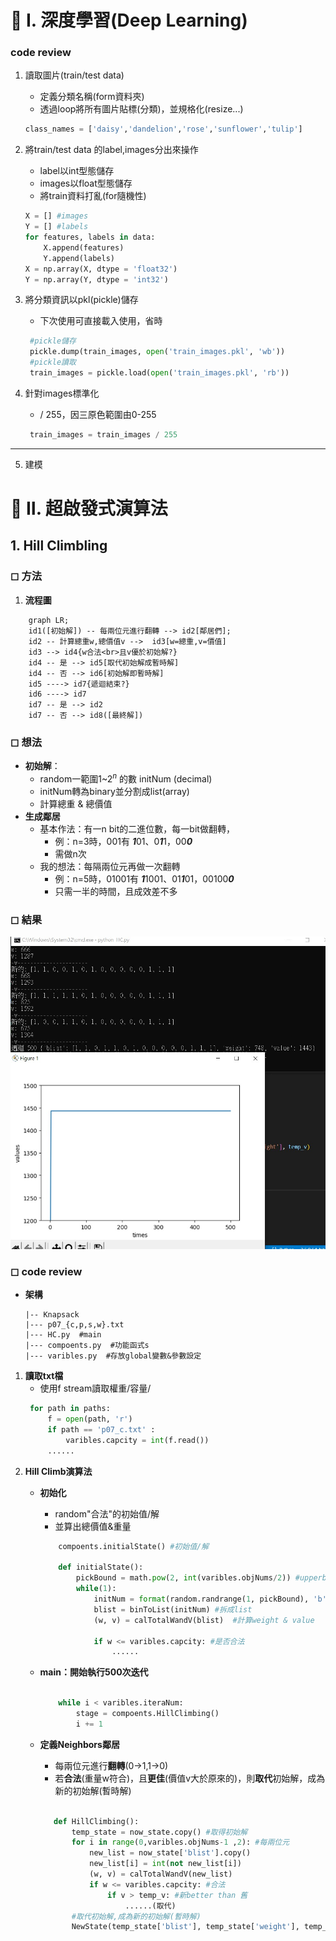  # 🔵 Ⅰ. 深度學習(Deep Learning)
 ### code review
1. 讀取圖片(train/test data) 
    * 定義分類名稱(form資料夾)
    * 透過loop將所有圖片貼標(分類)，並規格化(resize...)
     ```python
     class_names = ['daisy','dandelion','rose','sunflower','tulip']
    ```
2. 將train/test data 的label,images分出來操作
    * label以int型態儲存
    * images以float型態儲存
    * 將train資料打亂(for隨機性)
    ```python
    X = [] #images
    Y = [] #labels
    for features, labels in data:
        X.append(features)
        Y.append(labels)
    X = np.array(X, dtype = 'float32')
    Y = np.array(Y, dtype = 'int32')
    ```

3. 將分類資訊以pkl(pickle)儲存
    * 下次使用可直接載入使用，省時
   ```python
    #pickle儲存
    pickle.dump(train_images, open('train_images.pkl', 'wb'))
    #pickle讀取
    train_images = pickle.load(open('train_images.pkl', 'rb'))
    ```
    
4. 針對images標準化
    * / 255，因三原色範圍由0-255
   ```python
    train_images = train_images / 255 
    ```    
----
5. 建模






# 🔵 Ⅱ. 超啟發式演算法
## 1. Hill Climbling

### ◻ 方法
1. **流程圖**
```mermaid
    graph LR;
    id1([初始解]) -- 每兩位元進行翻轉 --> id2[鄰居們];
    id2 -- 計算總重w,總價值v -->  id3[w=總重,v=價值]
    id3 --> id4{w合法<br>且v優於初始解?} 
    id4 -- 是 --> id5[取代初始解成暫時解]
    id4 -- 否 --> id6[初始解即暫時解]
    id5 ----> id7{遞迴結束?}
    id6 ----> id7
    id7 -- 是 --> id2
    id7 -- 否 --> id8([最終解])
```    

### ◻ 想法
* **初始解**：
    * random一範圍1~$2^{n}$ 的數 initNum (decimal)
    * initNum轉為binary並分割成list(array)
    * 計算總重 & 總價值
* **生成鄰居**
    * 基本作法：有一n bit的二進位數，每一bit做翻轉，
        * 例：n=3時，001有 ***1***01、0***1***1，00***0***
        * 需做n次
    * 我的想法：每隔兩位元再做一次翻轉
        * 例：n=5時，01001有 ***1***1001、01***1***01，00100***0***
        * 只需一半的時間，且成效差不多

### ◻ 結果
<img src="https://github.com/lanac0911/deepLearning/blob/main/imgs/HC.jpg" width="auto" height="500" />

### ◻ code review
* **架構**
    ```
    |-- Knapsack   
    |--- p07_{c,p,s,w}.txt
    |--- HC.py  #main
    |--- compoents.py  #功能函式s
    |--- varibles.py  #存放global變數&參數設定
    ```

1. **讀取txt檔**
    * 使用f stream讀取權重/容量/
   ```python
    for path in paths:
        f = open(path, 'r')
        if path == 'p07_c.txt' :
            varibles.capcity = int(f.read())
        ......
   ```
2. **Hill Climb演算法**
    * **初始化**
        * random"合法"的初始值/解
        * 並算出總價值&重量
        ```python
            compoents.initialState() #初始值/解

            def initialState():
                pickBound = math.pow(2, int(varibles.objNums/2)) #upperbound: 2^15
                while(1):
                    initNum = format(random.randrange(1, pickBound), 'b') #範圍: 1 - 2^15
                    blist = binToList(initNum) #拆成list
                    (w, v) = calTotalWandV(blist)  #計算weight & value

                    if w <= varibles.capcity: #是否合法
                        ......
        ```    
    * **main：開始執行500次迭代**
        ```python

            while i < varibles.iteraNum:
                stage = compoents.HillClimbing() 
                i += 1
        ```

    * **定義Neighbors鄰居**
        * 每兩位元進行**翻轉**(0→1,1→0)    
        * 若**合法**(重量w符合)，且**更佳**(價值v大於原來的)，則**取代**初始解，成為新的初始解(暫時解)
         ```python

            def HillClimbing():
                temp_state = now_state.copy() #取得初始解
                for i in range(0,varibles.objNums-1 ,2): #每兩位元
                    new_list = now_state['blist'].copy()
                    new_list[i] = int(not new_list[i])
                    (w, v) = calTotalWandV(new_list)
                    if w <= varibles.capcity: #合法
                        if v > temp_v: #新better than 舊
                            ......(取代)  
                #取代初始解,成為新的初始解(暫時解)
                NewState(temp_state['blist'], temp_state['weight'], temp_v)   
        ```

